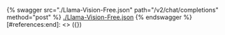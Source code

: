 [#references:start]: <> ({ "template": "openapi" })
{% swagger src="./Llama-Vision-Free.json" path="/v2/chat/completions" method="post" %}
[./Llama-Vision-Free.json](./Llama-Vision-Free.json)
{% endswagger %}
[#references:end]: <> ({})